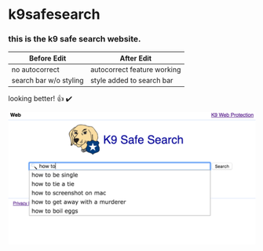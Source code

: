 # k9safesearch
### this is the k9 safe search website.

Before Edit | After Edit
------------ | -------------
no autocorrect | autocorrect feature working
search bar w/o styling | style added to search bar


looking better! :+1: :heavy_check_mark:


![autocomp](/screen-shot-autocomp.png)
